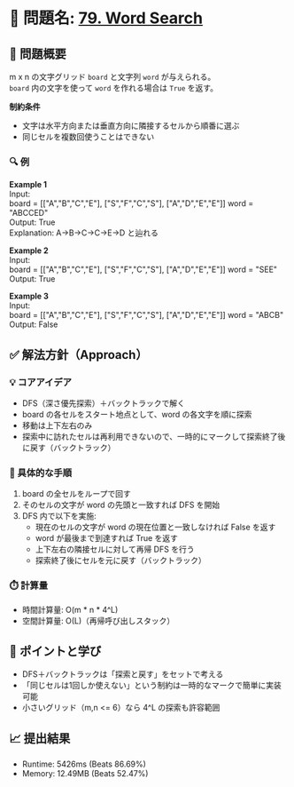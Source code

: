 # 🧩 問題名: [79. Word Search](https://leetcode.com/problems/word-search/)

## 📝 問題概要

m x n の文字グリッド `board` と文字列 `word` が与えられる。  
`board` 内の文字を使って `word` を作れる場合は `True` を返す。  

**制約条件**  
- 文字は水平方向または垂直方向に隣接するセルから順番に選ぶ  
- 同じセルを複数回使うことはできない  

### 🔍 例

**Example 1**  
Input:  
board = [["A","B","C","E"],
         ["S","F","C","S"],
         ["A","D","E","E"]]
word = "ABCCED"  
Output: True  
Explanation: A→B→C→C→E→D と辿れる  

**Example 2**  
Input:  
board = [["A","B","C","E"],
         ["S","F","C","S"],
         ["A","D","E","E"]]
word = "SEE"  
Output: True  

**Example 3**  
Input:  
board = [["A","B","C","E"],
         ["S","F","C","S"],
         ["A","D","E","E"]]
word = "ABCB"  
Output: False  

## ✅ 解法方針（Approach）

### 💡 コアアイデア
- DFS（深さ優先探索）＋バックトラックで解く  
- board の各セルをスタート地点として、word の各文字を順に探索  
- 移動は上下左右のみ  
- 探索中に訪れたセルは再利用できないので、一時的にマークして探索終了後に戻す（バックトラック）

### 🧠 具体的な手順
1. board の全セルをループで回す  
2. そのセルの文字が word の先頭と一致すれば DFS を開始  
3. DFS 内で以下を実施:  
   - 現在のセルの文字が word の現在位置と一致しなければ False を返す  
   - word が最後まで到達すれば True を返す  
   - 上下左右の隣接セルに対して再帰 DFS を行う  
   - 探索終了後にセルを元に戻す（バックトラック）

### ⏱️ 計算量
- 時間計算量: O(m * n * 4^L)  
- 空間計算量: O(L)（再帰呼び出しスタック）

## 🧠 ポイントと学び
- DFS＋バックトラックは「探索と戻す」をセットで考える  
- 「同じセルは1回しか使えない」という制約は一時的なマークで簡単に実装可能  
- 小さいグリッド（m,n <= 6）なら 4^L の探索も許容範囲

## 📈 提出結果
- Runtime: 5426ms (Beats 86.69%)  
- Memory: 12.49MB (Beats 52.47%)
